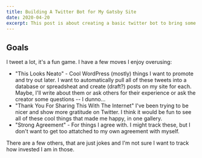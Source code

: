 ```yaml
---
title: Building A Twitter Bot for My Gatsby Site
date: 2020-04-20
excerpt: This post is about creating a basic twitter bot to bring some of my tweets into my Gatsby site.
---
```


## Goals

I tweet a lot, it's a fun game. I have a few moves I enjoy overusing:

- "This Looks Neato" - Cool WordPress (mostly) things I want to promote and try out later. I want to automatically pull all of these tweets into a database or spreadsheat and create (draft?) posts on my site for each. Maybe, I'll write about them or ask others for their experience or ask the creator some questions -- I dunno...
- "Thank You For Sharing This With The Internet" I've been trying to be nicer and show more gratitude on Twitter. I think it would be fun to see all of these cool things that made me happy, in one gallery.
- "Strong Agreement" - For things I agree with. I might track these, but I don't want to get too attatched to my own agreement with myself.

There are a few others, that are just jokes and I'm not sure I want to track how invested I am in those.
